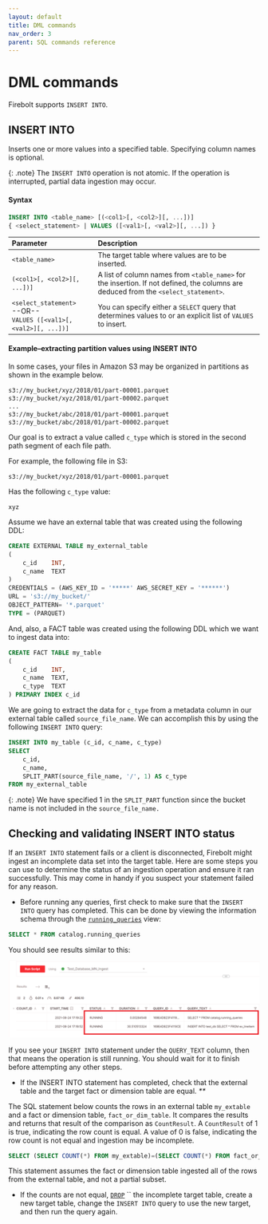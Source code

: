 ```yaml
---
layout: default
title: DML commands
nav_order: 3
parent: SQL commands reference
---
```


# DML commands
Firebolt supports `INSERT INTO`.

## INSERT INTO

Inserts one or more values into a specified table. Specifying column names is optional.

{: .note}
The `INSERT INTO` operation is not atomic. If the operation is interrupted, partial data ingestion may occur.

#### Syntax

```sql
INSERT INTO <table_name> [(<col1>[, <col2>][, ...])]
{ <select_statement> | VALUES ([<val1>[, <val2>][, ...]) }
```

| Parameter | Description|
| :---------| :----------|
| `<table_name>`| The target table where values are to be inserted. |
| `(<col1>[, <col2>][, ...])]`| A list of column names from `<table_name>` for the insertion. If not defined, the columns are deduced from the `<select_statement>`. |
| `<select_statement>`<br>--OR--<br> `VALUES ([<val1>[, <val2>][, ...])]` | You can specify either a `SELECT` query that determines values to or an explicit list of `VALUES` to insert.|

#### Example&ndash;extracting partition values using INSERT INTO

In some cases, your files in Amazon S3 may be organized in partitions as shown in the example below.

```
s3://my_bucket/xyz/2018/01/part-00001.parquet
s3://my_bucket/xyz/2018/01/part-00002.parquet
...
s3://my_bucket/abc/2018/01/part-00001.parquet
s3://my_bucket/abc/2018/01/part-00002.parquet
```

Our goal is to extract a value called `c_type` which is stored in the second path segment of each file path.

For example, the following file in S3:

```
s3://my_bucket/xyz/2018/01/part-00001.parquet
```

Has the following `c_type` value:

```
xyz
```

Assume we have an external table that was created using the following DDL:

```sql
CREATE EXTERNAL TABLE my_external_table
(
    c_id    INT,
    c_name  TEXT
)
CREDENTIALS = (AWS_KEY_ID = '*****' AWS_SECRET_KEY = '******')
URL = 's3://my_bucket/'
OBJECT_PATTERN= '*.parquet'
TYPE = (PARQUET)
```

And, also, a FACT table was created using the following DDL which we want to ingest data into:

```sql
CREATE FACT TABLE my_table
(
    c_id    INT,
    c_name  TEXT,
    c_type  TEXT
) PRIMARY INDEX c_id
```

We are going to extract the data for `c_type` from a metadata column in our external table called `source_file_name`. We can accomplish this by using the following `INSERT INTO` query:

```sql
INSERT INTO my_table (c_id, c_name, c_type)
SELECT
    c_id,
    c_name,
    SPLIT_PART(source_file_name, '/', 1) AS c_type
FROM my_external_table
```

{: .note}
We have specified 1 in the `SPLIT_PART` function since the bucket name is not included in the `source_file_name.`

## **Checking and validating INSERT INTO status**

If an `INSERT INTO` statement fails or a client is disconnected, Firebolt might ingest an incomplete data set into the target table. Here are some steps you can use to determine the status of an ingestion operation and ensure it ran successfully. This may come in handy if you suspect your statement failed for any reason.

* Before running any queries, first check to make sure that the `INSERT INTO` query has completed. This can be done by viewing the information schema through the [`running_queries`](../../general-reference/information-schema/running-queries.md) view:

```sql
SELECT * FROM catalog.running_queries
```

You should see results similar to this:

![](../../assets/images/running_queries.png)

If you see your `INSERT INTO` statement under the `QUERY_TEXT` column, then that means the operation is still running. You should wait for it to finish before attempting any other steps.

* If the INSERT INTO statement has completed, check that the external table and the target fact or dimension table are equal. _\*\*_

The SQL statement below counts the rows in an external table `my_extable` and a fact or dimension table, `fact_or_dim_table`. It compares the results and returns that result of the comparison as `CountResult`. A `CountResult` of 1 is true, indicating the row count is equal. A value of 0 is false, indicating the row count is not equal and ingestion may be incomplete.

```sql
SELECT (SELECT COUNT(*) FROM my_extable)=(SELECT COUNT(*) FROM fact_or_dim_table) AS CountResult;
```

This statement assumes the fact or dimension table ingested all of the rows from the external table, and not a partial subset.

* If the counts are not equal, [`DROP`](https://docs.firebolt.io/sql-reference/commands/ddl-commands#drop) `` the incomplete target table, create a new target table, change the `INSERT INTO` query to use the new target, and then run the query again.
